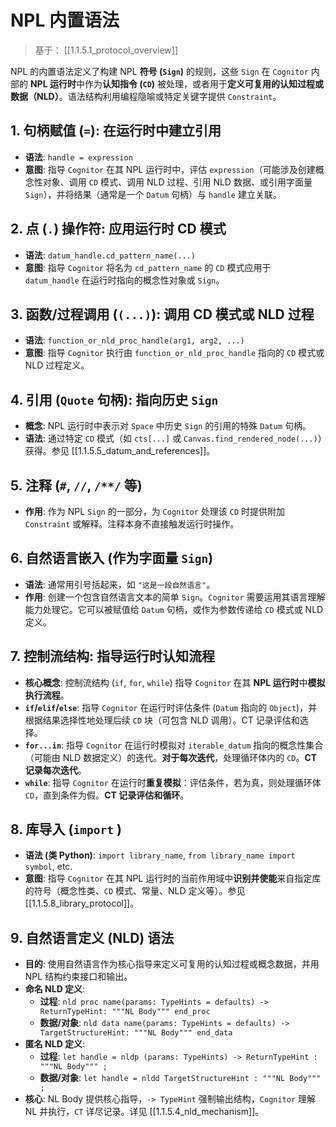 # NPL 内置语法

> 基于： [[1.1.5.1_protocol_overview]]

NPL 的内置语法定义了构建 NPL **符号 (`Sign`)** 的规则，这些 `Sign` 在 `Cognitor` 内部的 **NPL 运行时**中作为**认知指令 (`CD`)** 被处理，或者用于**定义可复用的认知过程或数据（NLD）**。语法结构利用编程隐喻或特定关键字提供 `Constraint`。

## 1. 句柄赋值 (`=`): 在运行时中建立引用

* **语法**: `handle = expression`
* **意图**: 指导 `Cognitor` 在其 NPL 运行时中，评估 `expression`（可能涉及创建概念性对象、调用 `CD` 模式、调用 NLD 过程、引用 NLD 数据、或引用字面量 `Sign`），并将结果（通常是一个 `Datum` 句柄）与 `handle` 建立关联。

## 2. 点 (`.`) 操作符: 应用运行时 CD 模式

* **语法**: `datum_handle.cd_pattern_name(...)`
* **意图**: 指导 `Cognitor` 将名为 `cd_pattern_name` 的 `CD` 模式应用于 `datum_handle` 在运行时指向的概念性对象或 `Sign`。

## 3. 函数/过程调用 (`(...)`): 调用 CD 模式或 NLD 过程

* **语法**: `function_or_nld_proc_handle(arg1, arg2, ...)`
* **意图**: 指导 `Cognitor` 执行由 `function_or_nld_proc_handle` 指向的 `CD` 模式或 NLD 过程定义。

## 4. 引用 (`Quote` 句柄): 指向历史 `Sign`

* **概念**: NPL 运行时中表示对 `Space` 中历史 `Sign` 的引用的特殊 `Datum` 句柄。
* **语法**: 通过特定 `CD` 模式（如 `cts[...]` 或 `Canvas.find_rendered_node(...)`）获得。参见 [[1.1.5.5_datum_and_references]]。

## 5. 注释 (`#`, `//`, `/**/` 等)

* **作用**: 作为 NPL `Sign` 的一部分，为 `Cognitor` 处理该 `CD` 时提供附加 `Constraint` 或解释。注释本身不直接触发运行时操作。

## 6. 自然语言嵌入 (作为字面量 `Sign`)

* **语法**: 通常用引号括起来，如 `"这是一段自然语言"`。
* **作用**: 创建一个包含自然语言文本的简单 `Sign`。`Cognitor` 需要运用其语言理解能力处理它。它可以被赋值给 `Datum` 句柄，或作为参数传递给 `CD` 模式或 NLD 定义。

## 7. 控制流结构: 指导运行时认知流程

* **核心概念**: 控制流结构 (`if`, `for`, `while`) 指导 `Cognitor` 在其 **NPL 运行时**中**模拟执行流程**。
* **`if`/`elif`/`else`**: 指导 `Cognitor` 在运行时评估条件 (`Datum` 指向的 `Object`)，并根据结果选择性地处理后续 `CD` 块（可包含 NLD 调用）。CT 记录评估和选择。
* **`for...in`**: 指导 `Cognitor` 在运行时模拟对 `iterable_datum` 指向的概念性集合（可能由 NLD 数据定义）的迭代。**对于每次迭代**，处理循环体内的 `CD`。**CT 记录每次迭代**。
* **`while`**: 指导 `Cognitor` 在运行时**重复模拟**：评估条件，若为真，则处理循环体 `CD`，直到条件为假。**CT 记录评估和循环**。

## 8. 库导入 (`import` )

* **语法 (类 Python)**: `import library_name`, `from library_name import symbol`, etc.
* **意图**: 指导 `Cognitor` 在其 NPL 运行时的当前作用域中**识别并使能**来自指定库的符号（概念性类、`CD` 模式、常量、NLD 定义等）。参见 [[1.1.5.8_library_protocol]]。

## 9. 自然语言定义 (NLD) 语法

* **目的**: 使用自然语言作为核心指导来定义可复用的认知过程或概念数据，并用 NPL 结构约束接口和输出。
* **命名 NLD 定义**:
    * **过程**: `nld proc name(params: TypeHints = defaults) -> ReturnTypeHint: """NL Body""" end_proc`
    * **数据/对象**: `nld data name(params: TypeHints = defaults) -> TargetStructureHint: """NL Body""" end_data`
* **匿名 NLD 定义**:
    * **过程**: `let handle = nldp (params: TypeHints) -> ReturnTypeHint : """NL Body""" ;`
    * **数据/对象**: `let handle = nldd TargetStructureHint : """NL Body""" ;`
* **核心**: NL Body 提供核心指导，`-> TypeHint` 强制输出结构，`Cognitor` 理解 NL 并执行，`CT` 详尽记录。详见 [[1.1.5.4_nld_mechanism]]。
